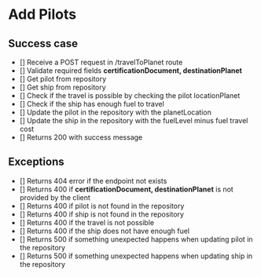 # Add Pilots

## Success case
- [] Receive a POST request in /travelToPlanet route
- [] Validate required fields **certificationDocument, destinationPlanet**
- [] Get pilot from repository
- [] Get ship from repository
- [] Check if the travel is possible by checking the pilot locationPlanet
- [] Check if the ship has enough fuel to travel
- [] Update the pilot in the repository with the planetLocation
- [] Update the ship in the repository with the fuelLevel minus fuel travel cost
- [] Returns 200 with success message

## Exceptions
- [] Returns 404 error if the endpoint not exists
- [] Returns 400 if **certificationDocument, destinationPlanet** is not provided by the client
- [] Returns 400 if pilot is not found in the repository
- [] Returns 400 if ship is not found in the repository
- [] Returns 400 if the travel is not possible
- [] Returns 400 if the ship does not have enough fuel
- [] Returns 500 if something unexpected happens when updating pilot in the repository
- [] Returns 500 if something unexpected happens when updating ship in the repository